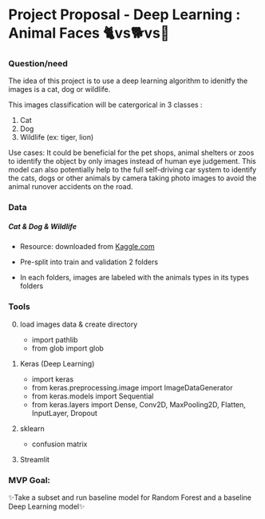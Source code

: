 # Project Proposal - Deep Learning : Animal Faces 🐈vs🐕vs🐯

### Question/need


The idea of this project is to use a deep learning algorithm to idenitfy the images is a cat, dog or wildlife.


 This images classification will be catergorical in 3 classes : 
 1. Cat 
 2. Dog 
 3. Wildlife (ex: tiger, lion)


Use cases:
It could be beneficial for the pet shops, animal shelters or zoos to identify the object by only images instead of human eye judgement. This model can also potentially help to the full self-driving car system to identify the cats, dogs or other animals by camera taking photo images to avoid the animal runover accidents on the road. 



### Data


##### Cat & Dog & Wildlife

-  Resource: downloaded from [Kaggle.com](hhttps://www.kaggle.com/andrewmvd/animal-faces)

- Pre-split into train and validation 2 folders

- In each folders, images are labeled with the animals types in its types folders


### Tools
0. load images data & create directory
   * import pathlib
   * from glob import glob


1. Keras (Deep Learning)
    * import keras
	* from keras.preprocessing.image import ImageDataGenerator
	* from keras.models import Sequential
	* from keras.layers import Dense, Conv2D, MaxPooling2D, Flatten, InputLayer, Dropout 

2. sklearn
    - confusion matrix

3. Streamlit




### MVP Goal:

✨Take a subset and run baseline model for Random Forest and a baseline Deep Learning model✨
